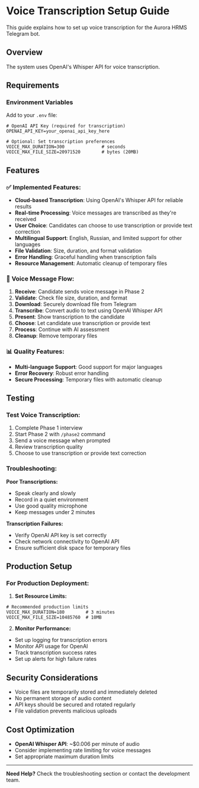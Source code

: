# Voice Transcription Setup Guide

This guide explains how to set up voice transcription for the Aurora HRMS Telegram bot.

## Overview

The system uses OpenAI's Whisper API for voice transcription.

## Requirements

### Environment Variables

Add to your `.env` file:

```env
# OpenAI API Key (required for transcription)
OPENAI_API_KEY=your_openai_api_key_here

# Optional: Set transcription preferences
VOICE_MAX_DURATION=300              # seconds
VOICE_MAX_FILE_SIZE=20971520        # bytes (20MB)
```

## Features

### ✅ **Implemented Features:**

- **Cloud-based Transcription**: Using OpenAI's Whisper API for reliable results
- **Real-time Processing**: Voice messages are transcribed as they're received
- **User Choice**: Candidates can choose to use transcription or provide text correction
- **Multilingual Support**: English, Russian, and limited support for other languages
- **File Validation**: Size, duration, and format validation
- **Error Handling**: Graceful handling when transcription fails
- **Resource Management**: Automatic cleanup of temporary files

### 🎯 **Voice Message Flow:**

1. **Receive**: Candidate sends voice message in Phase 2
2. **Validate**: Check file size, duration, and format
3. **Download**: Securely download file from Telegram
4. **Transcribe**: Convert audio to text using OpenAI Whisper API
5. **Present**: Show transcription to the candidate
6. **Choose**: Let candidate use transcription or provide text
7. **Process**: Continue with AI assessment
8. **Cleanup**: Remove temporary files

### 📊 **Quality Features:**

- **Multi-language Support**: Good support for major languages
- **Error Recovery**: Robust error handling
- **Secure Processing**: Temporary files with automatic cleanup

## Testing

### Test Voice Transcription:

1. Complete Phase 1 interview
2. Start Phase 2 with `/phase2` command
3. Send a voice message when prompted
4. Review transcription quality
5. Choose to use transcription or provide text correction

### Troubleshooting:

**Poor Transcriptions:**
- Speak clearly and slowly
- Record in a quiet environment
- Use good quality microphone
- Keep messages under 2 minutes

**Transcription Failures:**
- Verify OpenAI API key is set correctly
- Check network connectivity to OpenAI API
- Ensure sufficient disk space for temporary files

## Production Setup

### For Production Deployment:

1. **Set Resource Limits:**
```env
# Recommended production limits
VOICE_MAX_DURATION=180        # 3 minutes
VOICE_MAX_FILE_SIZE=10485760  # 10MB
```

2. **Monitor Performance:**
- Set up logging for transcription errors
- Monitor API usage for OpenAI
- Track transcription success rates
- Set up alerts for high failure rates

## Security Considerations

- Voice files are temporarily stored and immediately deleted
- No permanent storage of audio content
- API keys should be secured and rotated regularly
- File validation prevents malicious uploads

## Cost Optimization

- **OpenAI Whisper API**: ~$0.006 per minute of audio
- Consider implementing rate limiting for voice messages
- Set appropriate maximum duration limits

---

**Need Help?** Check the troubleshooting section or contact the development team. 